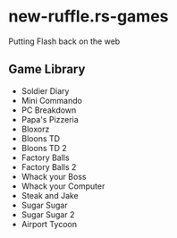 # new-ruffle.rs-games

Putting Flash back on the web

## Game Library

- Soldier Diary
- Mini Commando
- PC Breakdown
- Papa's Pizzeria
- Bloxorz
- Bloons TD
- Bloons TD 2
- Factory Balls
- Factory Balls 2
- Whack your Boss
- Whack your Computer
- Steak and Jake
- Sugar Sugar
- Sugar Sugar 2
- Airport Tycoon
